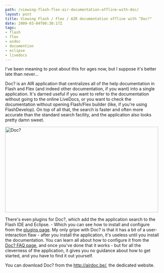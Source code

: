 ```yaml
---
path: /viewing-flash-flex-air-documentation-offline-with-doc/
layout: post
title: Viewing Flash / Flex / AIR documentation offline with "Doc?"
date: 2009-03-04T08:30:17Z
tags:
- flash
- flex
- asdoc
- documention
- eclipse
- livedocs
---
```


I've been meaning to post about this for ages now, but I suppose it's better late than never...

Doc? is an AIR application that centralizes all of the help documentation in Flash and Flex (and indeed other documentation, if you want) into a single application. It's darned useful if you want to refer to the documentation without going to the online LiveDocs, or you want to check the documentation without opening Flash/Flex builder (like, if you're using FlashDevelop). On top of all that, the search is faster and often more accurate than the standard search facility, and the application also looks pretty damn sweet.

<img class="alignnone size-full wp-image-788" title="Doc?" src="http://uploads.psyked.co.uk/2009/03/doc.jpg" alt="Doc?" width="500" height="280" />

There's even plugins for Doc?, which add the the application search to the Flash IDE and Eclipse. - Which you can see how to install and configure from the <a href="http://airdoc.be/plugin/" target="_blank">plugins page</a>. My only gripe with Doc? is that it has a bit of a user-interaction flaw - after you install the application, it's useless until you install the documentation. You can learn all about how to configure it from the <a href="http://airdoc.be/faq/" target="_blank">Doc? FAQ page</a>, and once you've done that it works - but for all the cleverness of the application, it gives you no guidance about how to get started, and you have to find it out yourself.

You can download Doc? from the <a href="http://airdoc.be/" target="_blank">http://airdoc.be/</a>, the dedicated website.